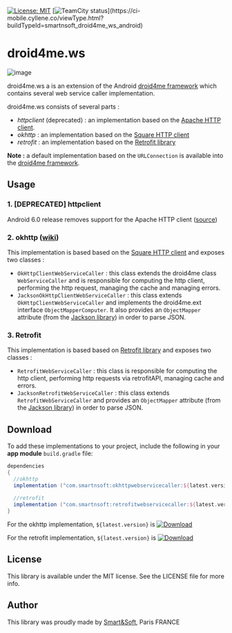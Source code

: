 [![License: MIT](https://img.shields.io/badge/License-MIT-yellow.svg)](https://opensource.org/licenses/MIT)
[![TeamCity status](https://ci-mobile.cyllene.co/app/rest/builds/buildType(id:smartnsoft_droid4me_ws_android)/statusIcon)](https://ci-mobile.cyllene.co/viewType.html?buildTypeId=smartnsoft_droid4me_ws_android)

# droid4me.ws
![image](https://raw.githubusercontent.com/smartnsoft/droid4me.ws/develop/banner.png)

droid4me.ws a is an extension of the Android [droid4me framework](https://github.com/smartnsoft/droid4me) which contains several web service caller implementation.

droid4me.ws consists of several parts :
* _httpclient_ (deprecated) : an implementation based on the [Apache HTTP client](https://hc.apache.org/index.html).
* _okhttp_ : an implementation based on the [Square HTTP client](http://square.github.io/okhttp/)
* _retrofit_ : an implementation based on the [Retrofit library](https://square.github.io/retrofit/)

**Note :** a default implementation based on the `URLConnection` is available into the [droid4me framework](https://github.com/smartnsoft/droid4me).

## Usage

### 1. [DEPRECATED] httpclient

Android 6.0 release removes support for the Apache HTTP client ([source](https://developer.android.com/about/versions/marshmallow/android-6.0-changes.html#behavior-apache-http-client))

### 2. okhttp ([wiki](https://github.com/smartnsoft/droid4me.ws/wiki/okhttp))

This implementation is based based on the [Square HTTP client](http://square.github.io/okhttp/) and exposes two classes :
* `OkHttpClientWebServiceCaller` : this class extends the droid4me class `WebServiceCaller` and is responsible for computing the http client, performing the http request, managing the cache and managing errors.
* `JacksonOkHttpClientWebServiceCaller` : this class extends `OkHttpClientWebServiceCaller` and implements the droid4me.ext interface `ObjectMapperComputer`. It also provides an `ObjectMapper` attribute (from the [Jackson library](https://github.com/FasterXML/jackson)) in order to parse JSON.

### 3. Retrofit
This implementation is based based on [Retrofit library](http://square.github.io/retrofit/) and exposes two classes :
* `RetrofitWebServiceCaller` : this class is responsible for computing the http client, performing http requests via retrofitAPI, managing cache and errors.
* `JacksonRetrofitWebServiceCaller` : this class extends `RetrofitWebServiceCaller` and provides an `ObjectMapper` attribute (from the [Jackson library](https://github.com/FasterXML/jackson)) in order to parse JSON.

## Download

To add these implementations to your project, include the following in your **app module** `build.gradle` file:

```groovy
dependencies
{ 
  //okhttp
  implementation ("com.smartnsoft:okhttpwebservicecaller:${latest.version}")
  
  //retrofit
  implementation ("com.smartnsoft:retrofitwebservicecaller:${latest.version}")
}
```
For the okhttp implementation, `${latest.version}` is [ ![Download](https://api.bintray.com/packages/smartnsoft/maven/okhttpwebservicecaller/images/download.svg) ](https://bintray.com/smartnsoft/maven/okhttpwebservicecaller/_latestVersion)

For the retrofit implementation, `${latest.version}` is [ ![Download](https://api.bintray.com/packages/smartnsoft/maven/retrofitwebservicecaller/images/download.svg) ](https://bintray.com/smartnsoft/maven/retrofitwebservicecaller/_latestVersion)

## License

This library is available under the MIT license. See the LICENSE file for more info.

## Author

This library was proudly made by [Smart&Soft](https://smartnsoft.com/), Paris FRANCE
